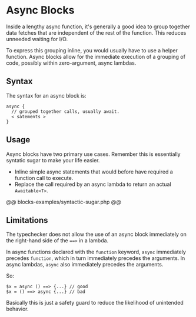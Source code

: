 # Async Blocks

Inside a lengthy async function, it's generally a good idea to group together data fetches that are independent of the rest of the function. This reduces unneeded waiting for I/O. 

To express this grouping inline, you would usually have to use a helper function. Async blocks allow for the immediate execution of a grouping of code, possibly within zero-argument, async lambdas.

## Syntax

The syntax for an async block is:

```
async {
  // grouped together calls, usually await.
  < satements >
}
```

## Usage

Async blocks have two primary use cases. Remember this is essentially syntatic sugar to make your life easier.

- Inline simple async statements that would before have required a function call to execute.
- Replace the call required by an async lambda to return an actual `Awaitable<T>`.

@@ blocks-examples/syntactic-sugar.php @@

## Limitations

The typechecker does not allow the use of an async block immediately on the right-hand side of the `==>` in a lambda.

In async functions declared with the `function` keyword, `async` immediately precedes `function`, which in turn immediately precedes the arguments. In async lambdas, `async` also immediately precedes the arguments.

So:

```
$x = async () ==> {...} // good
$x = () ==> async {...} // bad  
```

Basically this is just a safety guard to reduce the likelihood of unintended behavior.
